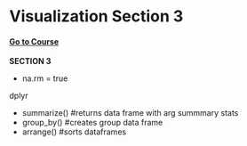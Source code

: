 # Visualization Section 3
#### [Go to Course](https://learning.edx.org/course/course-v1:HarvardX+PH125.2x+1T2021/home)
**SECTION 3**  
* na.rm = true

dplyr
* summarize() #returns data frame with arg summmary stats 
* group_by() #creates group data frame
* arrange() #sorts dataframes